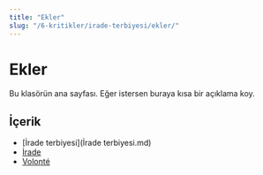 ```yaml
---
title: "Ekler"
slug: "/6-kritikler/irade-terbiyesi/ekler/"
---
```


# Ekler

Bu klasörün ana sayfası. Eğer istersen buraya kısa bir açıklama koy.



## İçerik

- [İrade terbiyesi](İrade terbiyesi.md)
- [İrade](İrade.md)
- [Volonté](Volonté.md)

